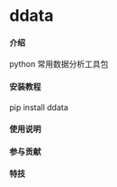 # ddata

#### 介绍
python 常用数据分析工具包


#### 安装教程
pip install ddata

#### 使用说明



#### 参与贡献




#### 特技


